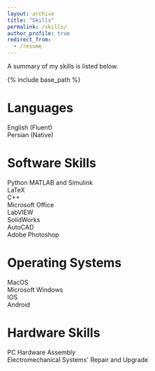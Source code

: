```yaml
---
layout: archive
title: "Skills"
permalink: /skills/
author_profile: true
redirect_from:
  - /resume
---
```


A summary of my skills is listed below.

{% include base_path %}

Languages
======
English (Fluent) <br> Persian (Native)

Software Skills
======
Python <be> MATLAB and Simulink <br> LaTeX <br> C++ <br> Microsoft Office <br> LabVIEW <br> SolidWorks <br> AutoCAD <br> Adobe Photoshop

Operating Systems
======
MacOS <br> Microsoft Windows <br> IOS <br> Android

Hardware Skills
======
PC Hardware Assembly <br> Electromechanical Systems' Repair and Upgrade
